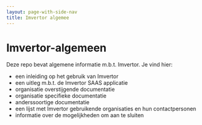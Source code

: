 ```yaml
---
layout: page-with-side-nav
title: Imvertor algemee
---
```

# Imvertor-algemeen

Deze repo bevat algemene informatie m.b.t. Imvertor. Je vind hier:
* een inleiding op het gebruik van Imvertor
* een uitleg m.b.t. de Imvertor SAAS applicatie
* organisatie overstijgende documentatie
* organisatie specifieke documentatie
* anderssoortige documentatie
* een lijst met Imvertor gebruikende organisaties en hun contactpersonen
* informatie over de mogelijkheden om aan te sluiten
